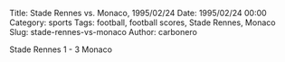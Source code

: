 Title: Stade Rennes vs. Monaco, 1995/02/24
Date: 1995/02/24 00:00
Category: sports
Tags: football, football scores, Stade Rennes, Monaco
Slug: stade-rennes-vs-monaco
Author: carbonero


Stade Rennes 1 - 3 Monaco
